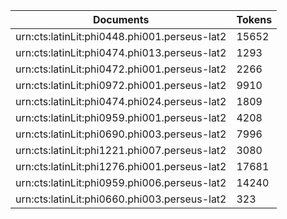 | Documents                                                        | Tokens     |
| --                                                               | --         |
| urn:cts:latinLit:phi0448.phi001.perseus-lat2                     | 15652      |
| urn:cts:latinLit:phi0474.phi013.perseus-lat2                     | 1293       |
| urn:cts:latinLit:phi0472.phi001.perseus-lat2                     | 2266       |
| urn:cts:latinLit:phi0972.phi001.perseus-lat2                     | 9910       |
| urn:cts:latinLit:phi0474.phi024.perseus-lat2                     | 1809       |
| urn:cts:latinLit:phi0959.phi001.perseus-lat2                     | 4208       |
| urn:cts:latinLit:phi0690.phi003.perseus-lat2                     | 7996       |
| urn:cts:latinLit:phi1221.phi007.perseus-lat2                     | 3080       |
| urn:cts:latinLit:phi1276.phi001.perseus-lat2                     | 17681      |
| urn:cts:latinLit:phi0959.phi006.perseus-lat2                     | 14240      |
| urn:cts:latinLit:phi0660.phi003.perseus-lat2                     | 323        |
